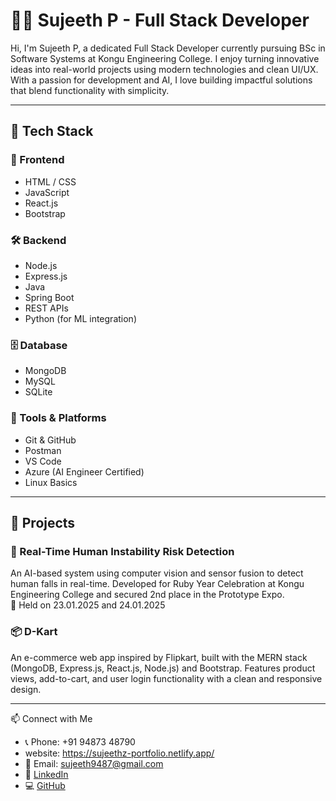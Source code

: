 # 👨‍💻 Sujeeth P - Full Stack Developer

Hi, I'm Sujeeth P, a dedicated Full Stack Developer currently pursuing BSc in Software Systems at Kongu Engineering College. I enjoy turning innovative ideas into real-world projects using modern technologies and clean UI/UX. With a passion for development and AI, I love building impactful solutions that blend functionality with simplicity.

---

## 🚀 Tech Stack

### 🧩 Frontend
- HTML / CSS
- JavaScript
- React.js
- Bootstrap

### 🛠 Backend
- Node.js
- Express.js
- Java
- Spring Boot
- REST APIs
- Python (for ML integration)

### 🗄️ Database
- MongoDB
- MySQL
- SQLite

### 🔧 Tools & Platforms
- Git & GitHub
- Postman
- VS Code
- Azure (AI Engineer Certified)
- Linux Basics

---

## 🧠 Projects

### 📌 Real-Time Human Instability Risk Detection
An AI-based system using computer vision and sensor fusion to detect human falls in real-time. Developed for Ruby Year Celebration at Kongu Engineering College and secured 2nd place in the Prototype Expo.  
📅 Held on 23.01.2025 and 24.01.2025

### 📦 D-Kart
An e-commerce web app inspired by Flipkart, built with the MERN stack (MongoDB, Express.js, React.js, Node.js) and Bootstrap. Features product views, add-to-cart, and user login functionality with a clean and responsive design.

---

📫 Connect with Me

- 📞 Phone: +91 94873 48790
- website: https://sujeethz-portfolio.netlify.app/ 
- 📧 Email: [sujeeth9487@gmail.com](mailto:sujeeth9487@gmail.com)  
- 🔗 [LinkedIn](https://linkedin.com/in/sujeeth-p)  
- 💻 [GitHub](https://github.com/Sujeeth-P)

<!--
**Sujeeth-P/Sujeeth-P** is a ✨ _special_ ✨ repository because its `README.md` (this file) appears on your GitHub profile.

Here are some ideas to get you started:

- 🔭 I’m currently working on ...
- 🌱 I’m currently learning ...
- 👯 I’m looking to collaborate on ...
- 🤔 I’m looking for help with ...
- 💬 Ask me about ...
- 📫 How to reach me: ...
- 😄 Pronouns: ...
- ⚡ Fun fact: ...
-->

